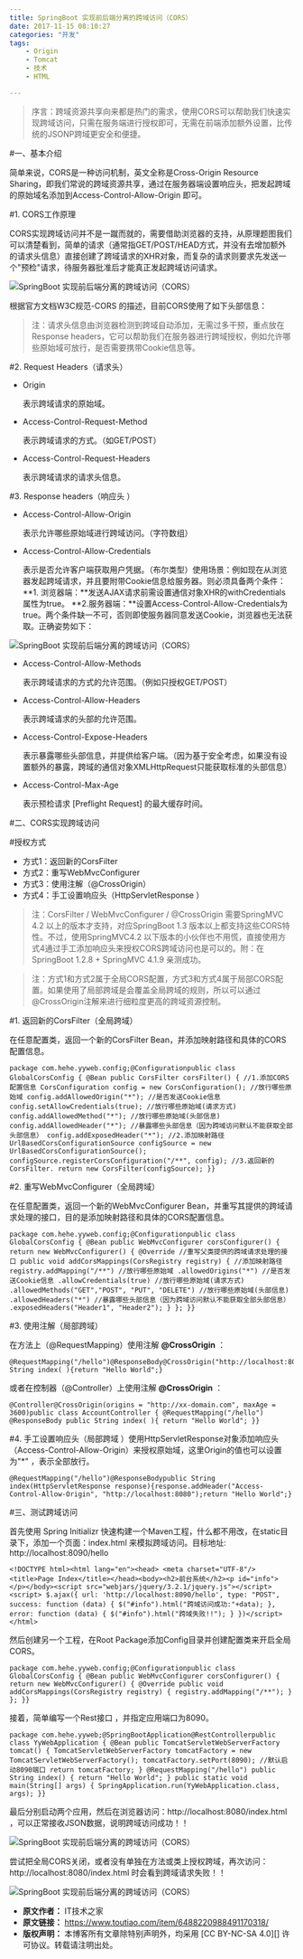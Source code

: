 ```yaml
---
title: SpringBoot 实现前后端分离的跨域访问（CORS）
date: 2017-11-15 08:10:27
categories: "开发"
tags:
	- Origin
	- Tomcat
	- 技术
	- HTML

---
```


> 序言：跨域资源共享向来都是热门的需求，使用CORS可以帮助我们快速实现跨域访问，只需在服务端进行授权即可，无需在前端添加额外设置，比传统的JSONP跨域更安全和便捷。

\#一、基本介绍

简单来说，CORS是一种访问机制，英文全称是Cross-Origin Resource Sharing，即我们常说的跨域资源共享，通过在服务器端设置响应头，把发起跨域的原始域名添加到Access-Control-Allow-Origin 即可。

\#1. CORS工作原理

CORS实现跨域访问并不是一蹴而就的，需要借助浏览器的支持，从原理题图我们可以清楚看到，简单的请求（通常指GET/POST/HEAD方式，并没有去增加额外的请求头信息）直接创建了跨域请求的XHR对象，而复杂的请求则要求先发送一个"预检"请求，待服务器批准后才能真正发起跨域访问请求。

![SpringBoot 实现前后端分离的跨域访问（CORS）][SpringBoot _CORS]

根据官方文档W3C规范-CORS 的描述，目前CORS使用了如下头部信息：

> 注：请求头信息由浏览器检测到跨域自动添加，无需过多干预，重点放在Response headers，它可以帮助我们在服务器进行跨域授权，例如允许哪些原始域可放行，是否需要携带Cookie信息等。

\#2. Request Headers（请求头）

 *  Origin
    
    表示跨域请求的原始域。
 *  Access-Control-Request-Method
    
    表示跨域请求的方式。（如GET/POST）
 *  Access-Control-Request-Headers
    
    表示跨域请求的请求头信息。

\#3. Response headers（响应头 ）

 *  Access-Control-Allow-Origin
    
    表示允许哪些原始域进行跨域访问。（字符数组）
 *  Access-Control-Allow-Credentials
    
    表示是否允许客户端获取用户凭据。（布尔类型）使用场景：例如现在从浏览器发起跨域请求，并且要附带Cookie信息给服务器。则必须具备两个条件：\*\*1. 浏览器端：\*\*发送AJAX请求前需设置通信对象XHR的withCredentials 属性为true。 \*\*2.服务器端：\*\*设置Access-Control-Allow-Credentials为true。两个条件缺一不可，否则即使服务器同意发送Cookie，浏览器也无法获取。正确姿势如下：

![SpringBoot 实现前后端分离的跨域访问（CORS）][SpringBoot _CORS 1]

 *  Access-Control-Allow-Methods
    
    表示跨域请求的方式的允许范围。（例如只授权GET/POST）
 *  Access-Control-Allow-Headers
    
    表示跨域请求的头部的允许范围。
 *  Access-Control-Expose-Headers
    
    表示暴露哪些头部信息，并提供给客户端。（因为基于安全考虑，如果没有设置额外的暴露，跨域的通信对象XMLHttpRequest只能获取标准的头部信息）
 *  Access-Control-Max-Age
    
    表示预检请求 \[Preflight Request\] 的最大缓存时间。

\#二、CORS实现跨域访问

\#授权方式

 *  方式1：返回新的CorsFilter
 *  方式2：重写WebMvcConfigurer
 *  方式3：使用注解（@CrossOrigin）
 *  方式4：手工设置响应头（HttpServletResponse ）

> 注：CorsFilter / WebMvcConfigurer / @CrossOrigin 需要SpringMVC 4.2 以上的版本才支持，对应SpringBoot 1.3 版本以上都支持这些CORS特性。不过，使用SpringMVC4.2 以下版本的小伙伴也不用慌，直接使用方式4通过手工添加响应头来授权CORS跨域访问也是可以的。附：在SpringBoot 1.2.8 + SpringMVC 4.1.9 亲测成功。

> 注：方式1和方式2属于全局CORS配置，方式3和方式4属于局部CORS配置。如果使用了局部跨域是会覆盖全局跨域的规则，所以可以通过@CrossOrigin注解来进行细粒度更高的跨域资源控制。

\#1. 返回新的CorsFilter（全局跨域）

在任意配置类，返回一个新的CorsFilter Bean，并添加映射路径和具体的CORS配置信息。

    package com.hehe.yyweb.config;@Configurationpublic class GlobalCorsConfig { @Bean public CorsFilter corsFilter() { //1.添加CORS配置信息 CorsConfiguration config = new CorsConfiguration(); //放行哪些原始域 config.addAllowedOrigin("*"); //是否发送Cookie信息 config.setAllowCredentials(true); //放行哪些原始域(请求方式) config.addAllowedMethod("*"); //放行哪些原始域(头部信息) config.addAllowedHeader("*"); //暴露哪些头部信息（因为跨域访问默认不能获取全部头部信息） config.addExposedHeader("*"); //2.添加映射路径 UrlBasedCorsConfigurationSource configSource = new UrlBasedCorsConfigurationSource(); configSource.registerCorsConfiguration("/**", config); //3.返回新的CorsFilter. return new CorsFilter(configSource); }}

\#2. 重写WebMvcConfigurer（全局跨域）

在任意配置类，返回一个新的WebMvcConfigurer Bean，并重写其提供的跨域请求处理的接口，目的是添加映射路径和具体的CORS配置信息。

    package com.hehe.yyweb.config;@Configurationpublic class GlobalCorsConfig { @Bean public WebMvcConfigurer corsConfigurer() { return new WebMvcConfigurer() { @Override //重写父类提供的跨域请求处理的接口 public void addCorsMappings(CorsRegistry registry) { //添加映射路径 registry.addMapping("/**") //放行哪些原始域 .allowedOrigins("*") //是否发送Cookie信息 .allowCredentials(true) //放行哪些原始域(请求方式) .allowedMethods("GET","POST", "PUT", "DELETE") //放行哪些原始域(头部信息) .allowedHeaders("*") //暴露哪些头部信息（因为跨域访问默认不能获取全部头部信息） .exposedHeaders("Header1", "Header2"); } }; }}

\#3. 使用注解（局部跨域）

在方法上（@RequestMapping）使用注解 **@CrossOrigin** ：

    @RequestMapping("/hello")@ResponseBody@CrossOrigin("http://localhost:8080")public String index( ){return "Hello World";}

或者在控制器（@Controller）上使用注解 **@CrossOrigin** ：

    @Controller@CrossOrigin(origins = "http://xx-domain.com", maxAge = 3600)public class AccountController { @RequestMapping("/hello") @ResponseBody public String index( ){ return "Hello World"; }}

\#4. 手工设置响应头（局部跨域 ）使用HttpServletResponse对象添加响应头（Access-Control-Allow-Origin）来授权原始域，这里Origin的值也可以设置为"\*" ，表示全部放行。

    @RequestMapping("/hello")@ResponseBodypublic String index(HttpServletResponse response){response.addHeader("Access-Control-Allow-Origin", "http://localhost:8080");return "Hello World";}

\#三、测试跨域访问

首先使用 Spring Initializr 快速构建一个Maven工程，什么都不用改，在static目录下，添加一个页面：index.html 来模拟跨域访问。目标地址: http://localhost:8090/hello

    <!DOCTYPE html><html lang="en"><head> <meta charset="UTF-8"/> <title>Page Index</title></head><body><h2>前台系统</h2><p id="info"></p></body><script src="webjars/jquery/3.2.1/jquery.js"></script><script> $.ajax({ url: 'http://localhost:8090/hello', type: "POST", success: function (data) { $("#info").html("跨域访问成功:"+data); }, error: function (data) { $("#info").html("跨域失败!!"); } })</script></html>

然后创建另一个工程，在Root Package添加Config目录并创建配置类来开启全局CORS。

    package com.hehe.yyweb.config;@Configurationpublic class GlobalCorsConfig { @Bean public WebMvcConfigurer corsConfigurer() { return new WebMvcConfigurer() { @Override public void addCorsMappings(CorsRegistry registry) { registry.addMapping("/**"); } }; }}

接着，简单编写一个Rest接口 ，并指定应用端口为8090。

    package com.hehe.yyweb;@SpringBootApplication@RestControllerpublic class YyWebApplication { @Bean public TomcatServletWebServerFactory tomcat() { TomcatServletWebServerFactory tomcatFactory = new TomcatServletWebServerFactory(); tomcatFactory.setPort(8090); //默认启动8090端口 return tomcatFactory; } @RequestMapping("/hello") public String index() { return "Hello World"; } public static void main(String[] args) { SpringApplication.run(YyWebApplication.class, args); }}

最后分别启动两个应用，然后在浏览器访问：http://localhost:8080/index.html ，可以正常接收JSON数据，说明跨域访问成功！！

![SpringBoot 实现前后端分离的跨域访问（CORS）][SpringBoot _CORS 2]

尝试把全局CORS关闭，或者没有单独在方法或类上授权跨域，再次访问：http://localhost:8080/index.html 时会看到跨域请求失败！！

![SpringBoot 实现前后端分离的跨域访问（CORS）][SpringBoot _CORS 3]

  



[SpringBoot _CORS]: static/resources/crawler/FIAE-BBNF-VFAV.jpg
[SpringBoot _CORS 1]: static/resources/crawler/7ZIR-FBEQ-6NQI.jpg
[SpringBoot _CORS 2]: static/resources/crawler/FFJ2-MAFZ-BM3E.jpg
[SpringBoot _CORS 3]: static/resources/crawler/RIIE-2IIV-I2QN.jpg
 *  **原文作者：** IT技术之家
 *  **原文链接：** https://www.toutiao.com/item/6488220988491170318/
 *  **版权声明：** 本博客所有文章除特别声明外，均采用 [CC BY-NC-SA 4.0][] 许可协议。转载请注明出处。
